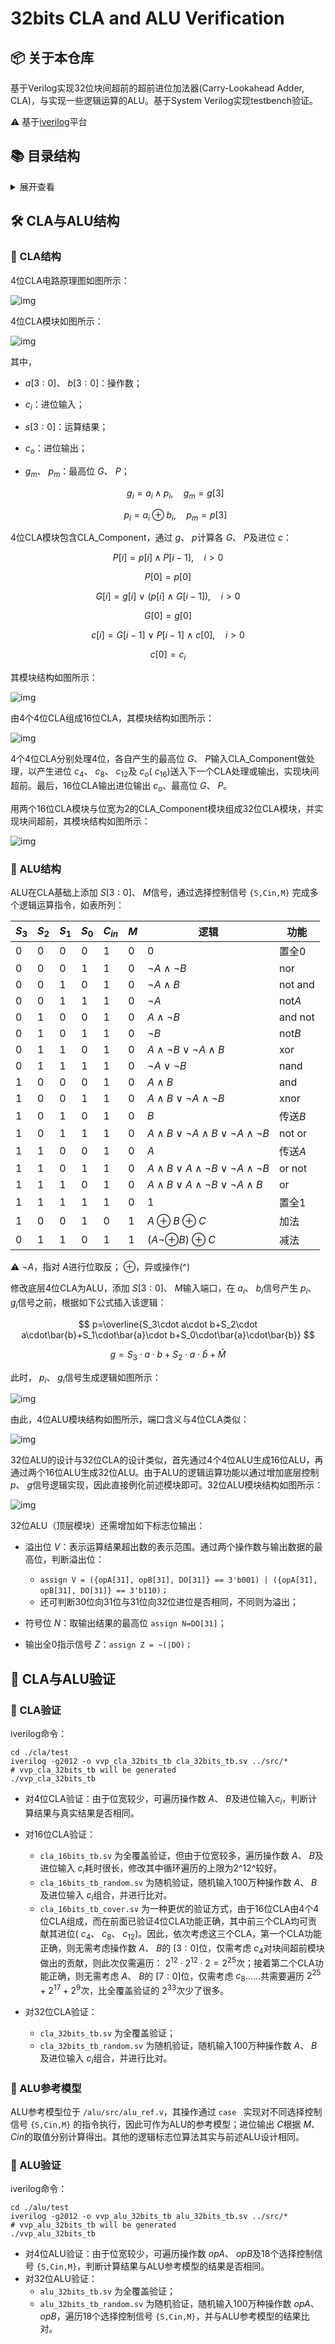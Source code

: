 # 32bits CLA and ALU Verification

## 📦 关于本仓库

基于Verilog实现32位块间超前的超前进位加法器(Carry-Lookahead Adder, CLA)，与实现一些逻辑运算的ALU。基于System Verilog实现testbench验证。

⚠️ 基于[iverilog](https://github.com/steveicarus/iverilog)平台

## 📚 目录结构

<details>   
    <summary>展开查看</summary>
    ├─ alu
	│  ├─ src，ALU RTL
    │  │  ├─ alu_4bits.v，4位ALU
    │  │  ├─ alu_16bits.v，16位ALU
    │  │  ├─ alu_32bits.v，32位ALU
    │  │  ├─ alu_ref.v，任意位宽ALU参考模型
    │  │  └─ cla_component.v，CLA组件模块
    │  └─ test，ALU testbench
    │  │  ├─ alu_4bits_tb.sv，4位ALU验证
    │  │  ├─ alu_32bits_tb_random.sv，32位ALU随机验证
    │  │  └─ alu_32bits_tb.sv，32位ALU覆盖验证
    ├─ cla
    │  ├─ src，CLA RTL
    │  │  ├─ cla_4bits.v，4位CLA
    │  │  ├─ cla_16bits.v，16位CLA
    │  │  ├─ cla_32bits.v，32位CLA
    │  │  └─ cla_component.v，CLA组件模块
    │  └─ test，CLA testbench
    │  │  ├─ cla_4bits_tb.sv，4位CLA验证
    │  │  ├─ cla_16bits_tb_cover.sv，16位CLA覆盖验证（测试项更少）
    │  │  └─ cla_16bits_tb_random.sv，16位CLA随机验证
    │  │  └─ cla_16bits_tb.sv，16位CLA覆盖验证
    │  │  ├─ cla_32bits_tb_random.sv，32位CLA随机验证
    │  │  └─ cla_32bits_tb.sv，32位CLA覆盖验证
    └─ docs，文档相关
</details>

## 🛠️ CLA与ALU结构

### 🧩 CLA结构

4位CLA电路原理图如图所示：

![img](./docs/4bits_cla_gp_gen.png "4位CLA gp信号生成逻辑")

4位CLA模块如图所示：

![img](./docs/cla_4bits.png "4位CLA模块结构")

其中，

- $a[3:0]$、 $b[3:0]$：操作数；
- $c_i$：进位输入；
- $s[3:0]$：运算结果；
- $c_o$：进位输出；
- $g_m$、 $p_m$：最高位 $G$、 $P$；

  $$
  g_i = a_i\land p_i,\quad g_m=g[3]
  $$

  $$
  p_i=a_i \oplus b_i,\quad p_m=p[3]
  $$

4位CLA模块包含CLA_Component，通过 $g$、 $p$计算各 $G$、 $P$及进位 $c$：

$$
P[i]=p[i]\land P[i-1], \quad i > 0
$$

$$
P[0]=p[0]
$$

$$
G[i]=g[i]\ \lor\ (p[i]\ \land\ G[i-1]), \quad i > 0
$$

$$
G[0]=g[0]
$$

$$
c[i]=G[i-1]\ \lor\ P[i-1]\ \land\ c[0],\quad i>0
$$

$$
c[0]=c_i
$$

其模块结构如图所示：

![img](./docs/cla_component.png "CLA_Component模块结构")

由4个4位CLA组成16位CLA，其模块结构如图所示：

![img](./docs/cla_16bits.png "16位CLA模块结构")

4个4位CLA分别处理4位，各自产生的最高位 $G$、 $P$输入CLA_Component做处理，以产生进位 $c_4$、 $c_8$、 $c_{12}$及 $c_o$( $c_{16}$)送入下一个CLA处理或输出，实现块间超前。最后，16位CLA输出进位输出 $c_o$、最高位 $G$、 $P$。

用两个16位CLA模块与位宽为2的CLA_Component模块组成32位CLA模块，并实现块间超前，其模块结构如图所示：

![img](./docs/cla_32bits.png "32位CLA模块结构")

### 🧩 ALU结构

ALU在CLA基础上添加 $S[3:0]$、 $M$信号，通过选择控制信号 `{S,Cin,M}` 完成多个逻辑运算指令，如表所列：

| $S_3$ | $S_2$ | $S_1$ | $S_0$ | $C_{in}$ | $M$ | 逻辑                                                | 功能      |
| ------- | ------- | ------- | ------- | ---------- | ----- | --------------------------------------------------- | --------- |
| 0       | 0       | 0       | 0       | 1          | 0     | 0                                                   | 置全0     |
| 0       | 0       | 0       | 1       | 1          | 0     | $\neg A\land\neg B$                               | nor       |
| 0       | 0       | 1       | 0       | 1          | 0     | $\neg A\land B$                                   | not and   |
| 0       | 0       | 1       | 1       | 1          | 0     | $\neg A$                                          | not$A$  |
| 0       | 1       | 0       | 0       | 1          | 0     | $A\land\neg B$                                    | and not   |
| 0       | 1       | 0       | 1       | 1          | 0     | $\neg B$                                          | not$B$  |
| 0       | 1       | 1       | 0       | 1          | 0     | $A\land\neg B\lor \neg A\land B$                  | xor       |
| 0       | 1       | 1       | 1       | 1          | 0     | $\neg A\lor\neg B$                                | nand      |
| 1       | 0       | 0       | 0       | 1          | 0     | $A\land B$                                        | and       |
| 1       | 0       | 0       | 1       | 1          | 0     | $A\land B\lor\neg A\land \neg B$                  | xnor      |
| 1       | 0       | 1       | 0       | 1          | 0     | $B$                                               | 传送$B$ |
| 1       | 0       | 1       | 1       | 1          | 0     | $A\land B\lor\neg A\land B\lor\neg A\land \neg B$ | not or    |
| 1       | 1       | 0       | 0       | 1          | 0     | $A$                                               | 传送$A$ |
| 1       | 1       | 0       | 1       | 1          | 0     | $A\land B\lor A\land\neg B\lor\neg A\land\neg B$  | or not    |
| 1       | 1       | 1       | 0       | 1          | 0     | $A\land B\lor A\land\neg B\lor\neg A\land B$      | or        |
| 1       | 1       | 1       | 1       | 1          | 0     | 1                                                   | 置全1     |
| 1       | 0       | 0       | 1       | 0          | 1     | $A\oplus B\oplus C$                               | 加法      |
| 0       | 1       | 1       | 0       | 1          | 1     | $(A\neg\oplus B)\oplus C$                         | 减法      |

⚠️ $\neg A$，指对 $A$进行位取反； $\oplus$，异或操作(^)

修改底层4位CLA为ALU，添加 $S[3:0]$、 $M$输入端口，在 $a_i$、 $b_i$信号产生 $p_i$、 $g_i$信号之前，根据如下公式插入该逻辑：

$$
p=\overline{S_3\cdot a\cdot b+S_2\cdot a\cdot\bar{b}+S_1\cdot\bar{a}\cdot b+S_0\cdot\bar{a}\cdot\bar{b}}
$$

$$
g=S_3\cdot a\cdot b+S_2\cdot a\cdot\bar{b}+\bar{M}
$$

此时， $p_i$、 $g_i$信号生成逻辑如图所示：

![img](./docs/alu_gp_gen.png "4位ALU gp信号生成逻辑")

由此，4位ALU模块结构如图所示，端口含义与4位CLA类似：

![img](./docs/alu_4bits.png "4位ALU模块结构")

32位ALU的设计与32位CLA的设计类似，首先通过4个4位ALU生成16位ALU，再通过两个16位ALU生成32位ALU。由于ALU的逻辑运算功能以通过增加底层控制 $p$、 $g$信号逻辑实现，因此直接例化前述模块即可。32位ALU模块结构如图所示：

![img](./docs/alu_32bits.png "32位ALU模块结构")

32位ALU（顶层模块）还需增加如下标志位输出：

- 溢出位 $V$：表示运算结果超出数的表示范围。通过两个操作数与输出数据的最高位，判断溢出位：

  - `assign V = ({opA[31], opB[31], DO[31]} == 3'b001) | ({opA[31], opB[31], DO[31]} == 3'b110)；`
  - 还可判断30位向31位与31位向32位进位是否相同，不同则为溢出；
- 符号位 $N$：取输出结果的最高位 `assign N=DO[31]`；
- 输出全0指示信号 $Z$：`assign Z = ~(|DO)；`

## 🧪 CLA与ALU验证

### 🔬 CLA验证

iverilog命令：

```shell
cd ./cla/test
iverilog -g2012 -o vvp_cla_32bits_tb cla_32bits_tb.sv ../src/*
# vvp_cla_32bits_tb will be generated
./vvp_cla_32bits_tb
```

- 对4位CLA验证：由于位宽较少，可遍历操作数 $A$、 $B$及进位输入$c_i$，判断计算结果与真实结果是否相同。
- 对16位CLA验证：

  - `cla_16bits_tb.sv` 为全覆盖验证，但由于位宽较多，遍历操作数 $A$、 $B$及进位输入 $c_i$耗时很长，修改其中循环遍历的上限为2^12^较好。
  - `cla_16bits_tb_random.sv` 为随机验证，随机输入100万种操作数 $A$、 $B$及进位输入 $c_i$组合，并进行比对。
  - `cla_16bits_tb_cover.sv` 为一种更优的验证方式，由于16位CLA由4个4位CLA组成，而在前面已验证4位CLA功能正确，其中前三个CLA均可贡献其进位( $c_4$、 $c_8$、 $c_{12}$)。因此，依次考虑这三个CLA，第一个CLA功能正确，则无需考虑操作数 $A$、 $B$的 $[3:0]$位，仅需考虑 $c_4$对块间超前模块做出的贡献，则此次仅需遍历： $2^{12}\cdot 2^{12}\cdot 2=2^{25}$次；接着第二个CLA功能正确，则无需考虑 $A$、 $B$的 $[7:0]$位，仅需考虑 $c_8$……共需要遍历 $2^{25}+2^{17}+2^{9}$次，比全覆盖验证的 $2^{33}$次少了很多。
- 对32位CLA验证：

  - `cla_32bits_tb.sv` 为全覆盖验证；
  - `cla_32bits_tb_random.sv` 为随机验证，随机输入100万种操作数 $A$、 $B$及进位输入 $c_i$组合，并进行比对。

### 🚚 ALU参考模型

ALU参考模型位于 `/alu/src/alu_ref.v`，其操作通过 `case ` 实现对不同选择控制信号 `{S,Cin,M}` 的指令执行，因此可作为ALU的参考模型；进位输出 $C$根据 $M$、 $Cin$的取值分别计算得出。其他的逻辑标志位算法其实与前述ALU设计相同。

### 🔬 ALU验证

iverilog命令：

```shell
cd ./alu/test
iverilog -g2012 -o vvp_alu_32bits_tb alu_32bits_tb.sv ../src/*
# vvp_alu_32bits_tb will be generated
./vvp_alu_32bits_tb
```

- 对4位ALU验证：由于位宽较少，可遍历操作数 $opA$、 $opB$及18个选择控制信号 `{S,Cin,M}`，判断计算结果与ALU参考模型的结果是否相同。
- 对32位ALU验证：
  - `alu_32bits_tb.sv` 为全覆盖验证；
  - `alu_32bits_tb_random.sv` 为随机验证，随机输入100万种操作数 $opA$、 $opB$，遍历18个选择控制信号 `{S,Cin,M}`，并与ALU参考模型的结果比对。
